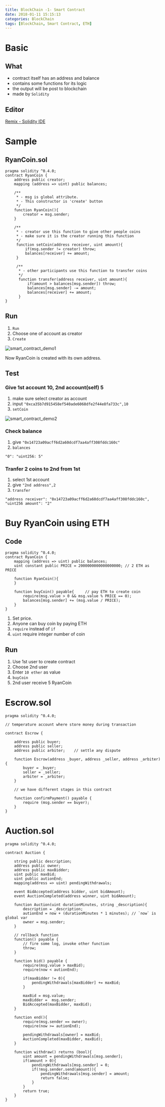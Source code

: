 ```yaml
---
title: BlockChain -1- Smart Contract
date: 2018-01-11 15:15:13
categories: BlockChain
tags: [BlockChain, Smart Contract, ETH]
---
```


# Basic
## What
- contract itself has an address and balance
- contains some functions for its logic
- the output will be post to blockchain 
- made by `Solidity`

<!-- more -->

## Editor
[Remix - Solidity IDE](https://remix.ethereum.org/)

# Sample
## RyanCoin.sol
```
pragma solidity ^0.4.0;
contract RyanCoin {
    address public creator; 
    mapping (address => uint) public balances;
    
    /**
     * - msg is global attribute.
     * - This constructor is 'create' button
     */
    function RyanCoin(){
        creator = msg.sender;
    }
    
    /**
     * - creator use this function to give other people coins
     * - make sure it is the creator running this function
     */
     function setCoin(address receiver, uint amount){
         if(msg.sender != creator) throw;
         balances[receiver] += amount;
     }
     
     /**
      * - other participants use this function to transfer coins
      */
      function transfer(address receiver, uint amount){
          if(amount > balances[msg.sender]) throw;
          balances[msg.sender] -= amount;
          balances[receiver] += amount;
      }
}
```

## Run
1. `Run`
2. Choose one of account as creator
3. `Create`

![smart_contract_demo1](/images/smart_contract_demo1.png)

Now RyanCoin is created with its own address.

## Test

### Give 1st account 10, 2nd account(self) 5
1. make sure select creator as account
2. input `"0xca35b7d915458ef540ade6068dfe2f44e8fa733c",10`
3. `setCoin`

![smart_contract_demo2](/images/smart_contract_demo2.png)

### Check balance
1. give `"0x14723a09acff6d2a60dcdf7aa4aff308fddc160c"`
2. `balances`

```
"0": "uint256: 5"
```

### Tranfer 2 coins to 2nd from 1st
1. select 1st account
2. give `"2nd address",2`
3. `transfer`

```
"address receiver": "0x14723a09acff6d2a60dcdf7aa4aff308fddc160c",
"uint256 amount": "2"
```

# Buy RyanCoin using ETH
## Code
```
pragma solidity ^0.4.0;
contract RyanCoin {
    mapping (address => uint) public balances;
    uint constant public PRICE = 2000000000000000000; // 2 ETH as PRICE
    
    function RyanCoin(){
    }
    
    function buyCoin() payable{     // pay ETH to create coin
        require(msg.value > 0 && msg.value % PRICE == 0);
        balances[msg.sender] += (msg.value / PRICE);
    }        
}
```
1. Set price.
2. Anyone can buy coin by paying ETH
3. `require` instead of `if`
4. `uint` require integer number of coin

## Run
1. Use 1st user to create contract
2. Choose 2nd user
3. Enter `10 ether` as value
4. `buyCoin`
5. 2nd user receive 5 RyanCoin



# Escrow.sol

```
pragma solidity ^0.4.0;

// temperature account where store money during transaction

contract Escrow {
    
    address public buyer;
    address public seller;
    address public arbiter;    // settle any dispute
    
    function Escrow(address _buyer, address _seller, address _arbiter){
        buyer = _buyer;
        seller = _seller;
        arbiter = _arbiter;
    }
    
    // we have different stages in this contract
    
    function confirmPayment() payable {
        require (msg.sender == buyer);
    }
}
```


# Auction.sol
```
pragma solidity ^0.4.0;

contract Auction {
    
    string public description;
    address public owner;
    address public maxBidder;
    uint public maxBid;
    uint public autionEnd;
    mapping(address => uint) pendingWithdrawals;
    
    event BidAccepted(address bidder, uint bidAmount);
    event AuctionCompleted(address winner, uint bidAmount);
    
    function Auction(uint durationMinutes, string _description){
        description = _description;
        autionEnd = now + (durationMinutes * 1 minutes); // `now` is global var
        owner = msg.sender;
    }
    
    // rollback function
    function() payable {
        // fire some log, invoke other function
        throw;
    }
    
    function bid() payable {
        require(msg.value > maxBid);
        require(now < autionEnd);
        
        if(maxBidder != 0){
            pendingWithdrawals[maxBidder] += maxBid;
        }
        
        maxBid = msg.value;
        maxBidder =  msg.sender;
        BidAccepted(maxBidder, maxBid);
    }
    
    function end(){
        require(msg.sender == owner);
        require(now >= autionEnd);
        
        pendingWithdrawals[owner] = maxBid;
        AuctionCompleted(maxBidder, maxBid);
    }
    
    function withdraw() returns (bool){
        uint amount = pendingWithdrawals[msg.sender];
        if(amount > 0){
            pendingWithdrawals[msg.sender] = 0;
            if(!msg.sender.send(amount)){
                pendingWithdrawals[msg.sender] = amount;
                return false;
            }
        }
        return true;
    }
}
```